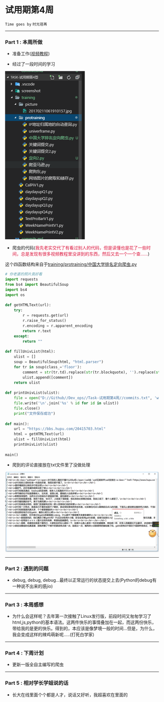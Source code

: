 # 试用期第4周

`Time goes by` `时光荏苒`

---

### Part 1 : 本周所做

- 准备工作([视频教程](https://www.icourse163.org/learn/BIT-1001870001?tid=1002781006#/learn/content))

- 经过了一段时间的学习

![学习过程](https://github.com/Mark-ThinkPad/Dev_ops/blob/master/Task-%E8%AF%95%E7%94%A8%E6%9C%9F%E7%AC%AC4%E5%91%A8/screenshot/0.png)

- 爬虫的代码(<font color="dc143c">我先老实交代了有看过别人的代码，但是读懂也是花了一些时间，总是发现有很多视频教程里没讲到的东西，然后又去一个一个查......</font>)

这个四函数结构来自于[training/protraining/中国大学排名定向爬虫.py](https://github.com/Mark-ThinkPad/Dev_ops/blob/master/Task-%E8%AF%95%E7%94%A8%E6%9C%9F%E7%AC%AC4%E5%91%A8/training/protraining/%E4%B8%AD%E5%9B%BD%E5%A4%A7%E5%AD%A6%E6%8E%92%E5%90%8D%E5%AE%9A%E5%90%91%E7%88%AC%E8%99%AB.py)

```python
# 你老婆的照片真好看
import requests
from bs4 import BeautifulSoup
import bs4
import os
     
def getHTMLText(url):
    try:
        r = requests.get(url)
        r.raise_for_status()
        r.encoding = r.apparent_encoding
        return r.text
    except:
        return ""
     
def fillUnivList(html):
    ulist = []
    soup = BeautifulSoup(html, "html.parser")
    for tr in soup(class_='floor'):
        comment = str(tr.td).replace(str(tr.blockquote), '').replace(str(tr.small), '')
        ulist.append([comment])
    return ulist
     
def printUnivList(ulist):
    file = open("D://Github//Dev_ops//Task-试用期第4周//commits.txt", 'w+')
    file.write('\n'.join('%s' % id for id in ulist))
    file.close()
    print("文件保存成功")
         
def main():
    url = "https://bbs.hupu.com/20415703.html"
    html = getHTMLText(url)
    ulist = fillUnivList(html)
    printUnivList(ulist)

main()
```

- 爬到的评论直接放在txt文件里了没做处理

![心情复杂](https://github.com/Mark-ThinkPad/Dev_ops/blob/master/Task-%E8%AF%95%E7%94%A8%E6%9C%9F%E7%AC%AC4%E5%91%A8/screenshot/1.png)

---

### Part 2 : 遇到的问题

- debug, debug, debug...最终以正常运行的状态提交上去(Python的debug有一种说不出来的感jio)

---

### Part 3 : 本周感想

- 为什么会这样呢？去年第一次接触了Linux发行版，前段时间又匆匆学习了html,js,python的基本语法。这两件快乐的事情叠加在一起，而这两份快乐，带给我的是更的快乐。得到的，本应该是像梦境一般的时间...但是，为什么，我会变成这样的辣鸡萌新呢.....(打死白学家)

---

### Part 4 : 下周计划

- 更新一版全自主编写的爬虫

---

### Part 5 : 相对学长学姐说的话

- 长大在线里面个个都是人才，说话又好听，我超喜欢在里面的
